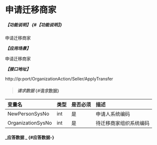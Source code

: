 # 申请迁移商家

##### _【功能说明】_ {#【功能说明】}

申请迁移商家

_**【应用场景】**_

申请迁移商家



_**【接口地址】**_

http://ip:port/OrganizationAction/Seller/ApplyTransfer


> #### _请求数据_ {#请求数据}

| 变量名 | 类型 | 是否必须 | 描述 |
| :--- | :--- | :--- | :--- |
| NewPersonSysNo | int | 是 | 申请人系统编码 |
| OrganizationSysNo | int | 是 | 待迁移商家组织系统编码 |


#### _应答数据 _ {#应答数据-}



